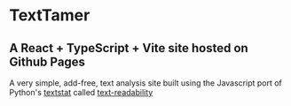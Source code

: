 # TextTamer
## A React + TypeScript + Vite site hosted on Github Pages

A very simple, add-free, text analysis site built using the Javascript port of Python's [textstat](https://github.com/textstat/textstat) called [text-readability](https://github.com/clearnote01/readability)
